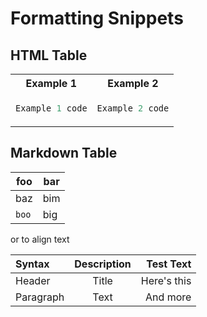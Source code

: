 # Formatting Snippets

## HTML Table

<table>
<tr>
<th>Example 1</th><th>Example 2</th>
</tr>
<tr>
<td>

```python
Example 1 code
```

</td>
<td>

```python
Example 2 code
```

</td>
</tr>
</table>

## Markdown Table

| foo | bar |
| --- | --- |
| baz | bim |
| `boo` | big |

or to align text

| Syntax      | Description | Test Text     |
| :---        |    :----:   |          ---: |
| Header      | Title       | Here's this   |
| Paragraph   | Text        | And more      |
